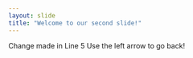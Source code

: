 ```yaml
---
layout: slide
title: "Welcome to our second slide!"
---
```

Change made in Line 5
Use the left arrow to go back!

